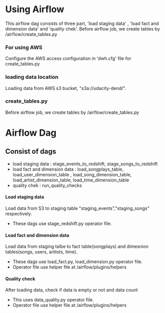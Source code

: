 Using Airflow
============

This airflow dag consists of three part, 'load staging data' , 'load fact and dimension data'  and 'quality chek'. Before airflow job, we create tables by /airflow/create_tables.py

### For using AWS
Configure the AWS access configuration in 'dwh.cfg' file for create_tables.py

### loading data location
Loading data from AWS s3 bucket, "s3a://udacity-dend/".

### create_tables.py
Before airflow job, we create tables by /airflow/create_tables.py

Airflow Dag
==========

## Consist of dags
* load staging data : stage_events_to_redshift, stage_songs_to_redshift 
* load fact and dimension data : load_songplays_table, load_user_dimension_table , load_song_dimension_table, load_artist_dimension_table, load_time_dimension_table
* quality chek : run_quality_checks

#### Load staging data
Load data from S3 to staging table "staging_events","staging_songs" respectively.
* These dags use stage_redshift.py operator file.

#### Load fact and dimension data
Load data from staging talbe to fact table(songplays) and dimesnion tables(songs, users, aritists, time). 
* These dags use load_fact.py, load_dimension.py operator file.
* Operator file use helper file at /airflow/plugins/helpers

#### Quality check
After loading data, check if data is empty or not and data count 
* This uses data_quality.py operator file.
* Operator file use helper file at /airflow/plugins/helpers

